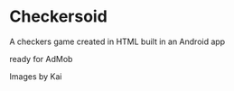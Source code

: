 Checkersoid
===========

A checkers game created in HTML built in an Android app

ready for AdMob

Images by Kai